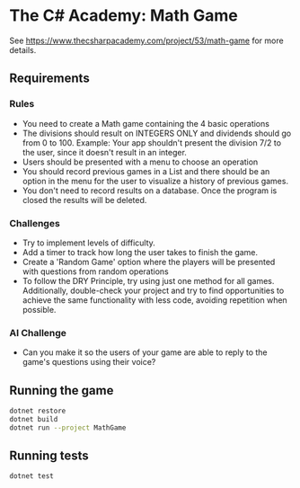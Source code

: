 # The C# Academy: Math Game

See https://www.thecsharpacademy.com/project/53/math-game for more details.

## Requirements

### Rules

* You need to create a Math game containing the 4 basic operations
* The divisions should result on INTEGERS ONLY and dividends should go from 0 to 100. Example: Your app shouldn't present the division 7/2 to the user, since it doesn't result in an integer.
* Users should be presented with a menu to choose an operation
* You should record previous games in a List and there should be an option in the menu for the user to visualize a history of previous games.
* You don't need to record results on a database. Once the program is closed the results will be deleted.

### Challenges

* Try to implement levels of difficulty.
* Add a timer to track how long the user takes to finish the game.
* Create a 'Random Game' option where the players will be presented with questions from random operations
* To follow the DRY Principle, try using just one method for all games. Additionally, double-check your project and try to find opportunities to achieve the same functionality with less code, avoiding repetition when possible.

### AI Challenge

* Can you make it so the users of your game are able to reply to the game's questions using their voice?

## Running the game

```bash
dotnet restore
dotnet build
dotnet run --project MathGame
```

## Running tests

```bash
dotnet test
```